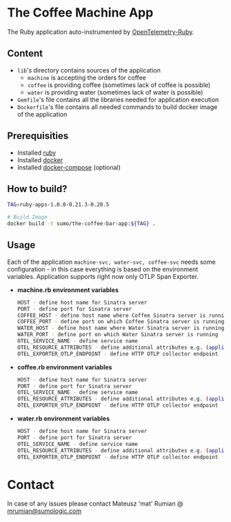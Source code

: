 # The Coffee Machine App 
The Ruby application auto-instrumented by [OpenTelemetry-Ruby].

## Content
* `lib`'s directory contains sources of the application
    * `machine` is accepting the orders for coffee
    * `coffee` is providing coffee (sometimes lack of coffee is possible)
    * `water` is providing water (sometimes lack of water is possible)
* `Gemfile`'s file contains all the libraries needed for application execution
* `Dockerfile`'s file contains all needed commands to build docker image of the application

## Prerequisities
* Installed [ruby]
* Installed [docker]
* Installed [docker-compose] (optional)

## How to build?

```bash
TAG=ruby-apps-1.0.0-0.21.3-0.20.5

# Build Image
docker build -t sumo/the-coffee-bar-app:${TAG} .
 ```
  
## Usage
Each of the application `machine-svc, water-svc, coffee-svc` needs some configuration - in this case everything is 
based on the environment variables. Application supports right now only OTLP Span Exporter.

- **machine.rb environment variables**
    ```bash
    HOST - define host name for Sinatra server
    PORT - define port for Sinatra server
    COFFEE_HOST - define host name where Coffee Sinatra server is running
    COFFEE_PORT - define port on which Coffee Sinatra server is running
    WATER_HOST - define host name where Water Sinatra server is running
    WATER_PORT - define port on which Water Sinatra server is running
    OTEL_SERVICE_NAME - define service name
    OTEL_RESOURCE_ATTRIBUTES - define additional attributes e.g. (application=my-app)
    OTEL_EXPORTER_OTLP_ENDPOINT - define HTTP OTLP collector endpoint
    ```

- **coffee.rb environment variables**
    ```bash
    HOST - define host name for Sinatra server
    PORT - define port for Sinatra server
    OTEL_SERVICE_NAME - define service name
    OTEL_RESOURCE_ATTRIBUTES - define additional attributes e.g. (application=my-app)
    OTEL_EXPORTER_OTLP_ENDPOINT - define HTTP OTLP collector endpoint
    ```

- **water.rb environment variables**
    ```bash
    HOST - define host name for Sinatra server
    PORT - define port for Sinatra server
    OTEL_SERVICE_NAME - define service name
    OTEL_RESOURCE_ATTRIBUTES - define additional attributes e.g. (application=my-app)
    OTEL_EXPORTER_OTLP_ENDPOINT - define HTTP OTLP collector endpoint
    ```
    
# Contact
In case of any issues please contact Mateusz 'mat' Rumian @ mrumian@sumologic.com


[//]: # (These are reference links used in the body of this note and get stripped out when the markdown processor does its job. There is no need to format nicely because it shouldn't be seen. Thanks SO - http://stackoverflow.com/questions/4823468/store-comments-in-markdown-syntax)

   [jaeger]: <https://www.jaegertracing.io/docs/1.18/getting-started/#all-in-one>
   [ruby]: <https://www.ruby-lang.org/en/>
   [docker]: <https://docs.docker.com/get-docker/>
   [docker-compose]: <https://docs.docker.com/compose/install/>
   [OpenTelemetry-Ruby]: <https://github.com/open-telemetry/opentelemetry-ruby>
